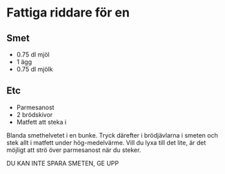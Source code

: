 # Fattiga riddare för en

## Smet
* 0.75 dl mjöl
* 1 ägg
* 0.75 dl mjölk

## Etc
* Parmesanost
* 2 brödskivor
* Matfett att steka i

Blanda smethelvetet i en bunke. Tryck därefter i brödjävlarna i smeten och stek
allt i matfett under hög-medelvärme. Vill du lyxa till det lite, är det möjligt 
att strö över parmesanost när du steker.

DU KAN INTE SPARA SMETEN, GE UPP
